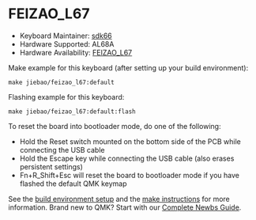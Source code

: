 # FEIZAO_L67

* Keyboard Maintainer: [sdk66](https://github.com/sdk66)
* Hardware Supported: AL68A
* Hardware Availability: [FEIZAO_L67](https://www.jiebao.com)

Make example for this keyboard (after setting up your build environment):

    make jiebao/feizao_l67:default
        
Flashing example for this keyboard:

    make jiebao/feizao_l67:default:flash

To reset the board into bootloader mode, do one of the following:

* Hold the Reset switch mounted on the bottom side of the PCB while connecting the USB cable
* Hold the Escape key while connecting the USB cable (also erases persistent settings)
* Fn+R_Shift+Esc will reset the board to bootloader mode if you have flashed the default QMK keymap

See the [build environment setup](https://docs.qmk.fm/#/getting_started_build_tools) and the [make instructions](https://docs.qmk.fm/#/getting_started_make_guide) for more information. Brand new to QMK? Start with our [Complete Newbs Guide](https://docs.qmk.fm/#/newbs).
